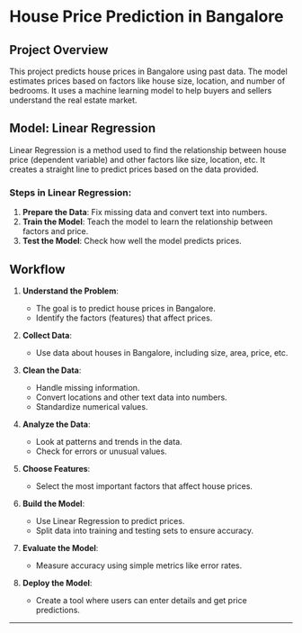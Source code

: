 # House Price Prediction in Bangalore  

## Project Overview  
This project predicts house prices in Bangalore using past data. The model estimates prices based on factors like house size, location, and number of bedrooms. It uses a machine learning model to help buyers and sellers understand the real estate market.  

## Model: Linear Regression  
Linear Regression is a method used to find the relationship between house price (dependent variable) and other factors like size, location, etc. It creates a straight line to predict prices based on the data provided.  

### Steps in Linear Regression:  
1. **Prepare the Data**: Fix missing data and convert text into numbers.  
2. **Train the Model**: Teach the model to learn the relationship between factors and price.  
3. **Test the Model**: Check how well the model predicts prices.  

## Workflow  
1. **Understand the Problem**:  
   - The goal is to predict house prices in Bangalore.  
   - Identify the factors (features) that affect prices.  

2. **Collect Data**:  
   - Use data about houses in Bangalore, including size, area, price, etc.  

3. **Clean the Data**:  
   - Handle missing information.  
   - Convert locations and other text data into numbers.  
   - Standardize numerical values.  

4. **Analyze the Data**:  
   - Look at patterns and trends in the data.  
   - Check for errors or unusual values.  

5. **Choose Features**:  
   - Select the most important factors that affect house prices.  

6. **Build the Model**:  
   - Use Linear Regression to predict prices.  
   - Split data into training and testing sets to ensure accuracy.  

7. **Evaluate the Model**:  
   - Measure accuracy using simple metrics like error rates.  

8. **Deploy the Model**:  
   - Create a tool where users can enter details and get price predictions.  

---


